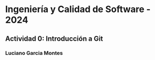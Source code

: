 # Ingeniería y Calidad de Software - 2024
## Actividad 0: Introducción a Git
### Luciano Garcia Montes